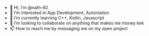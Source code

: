 - 👋 Hi, I’m @nath-82
- 👀 I’m interested in App Development, Automation
- 🌱 I’m currently learning C++, Kotlin, Javascript
- 💞️ I’m looking to collaborate on anything that makes me money kek
- 📫 How to reach me by messaging me on my open project 

<!---
nath-82/nath-82 is a ✨ special ✨ repository because its `README.md` (this file) appears on your GitHub profile.
You can click the Preview link to take a look at your changes.
--->
